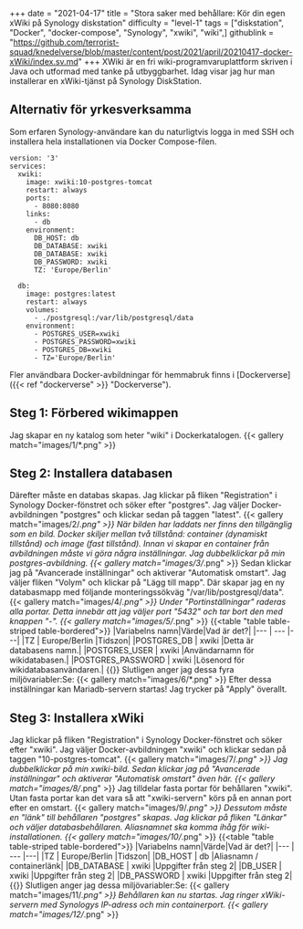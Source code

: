 +++
date = "2021-04-17"
title = "Stora saker med behållare: Kör din egen xWiki på Synology diskstation"
difficulty = "level-1"
tags = ["diskstation", "Docker", "docker-compose", "Synology", "xwiki", "wiki",]
githublink = "https://github.com/terrorist-squad/knedelverse/blob/master/content/post/2021/april/20210417-docker-xWiki/index.sv.md"
+++
XWiki är en fri wiki-programvaruplattform skriven i Java och utformad med tanke på utbyggbarhet. Idag visar jag hur man installerar en xWiki-tjänst på Synology DiskStation.
## Alternativ för yrkesverksamma
Som erfaren Synology-användare kan du naturligtvis logga in med SSH och installera hela installationen via Docker Compose-filen.
```
version: '3'
services:
  xwiki:
    image: xwiki:10-postgres-tomcat
    restart: always
    ports:
      - 8080:8080
    links:
      - db
    environment:
      DB_HOST: db
      DB_DATABASE: xwiki
      DB_DATABASE: xwiki
      DB_PASSWORD: xwiki
      TZ: 'Europe/Berlin'

  db:
    image: postgres:latest
    restart: always
    volumes:
      - ./postgresql:/var/lib/postgresql/data
    environment:
      - POSTGRES_USER=xwiki
      - POSTGRES_PASSWORD=xwiki
      - POSTGRES_DB=xwiki
      - TZ='Europe/Berlin'

```
Fler användbara Docker-avbildningar för hemmabruk finns i [Dockerverse]({{< ref "dockerverse" >}} "Dockerverse").
## Steg 1: Förbered wikimappen
Jag skapar en ny katalog som heter "wiki" i Dockerkatalogen.
{{< gallery match="images/1/*.png" >}}

## Steg 2: Installera databasen
Därefter måste en databas skapas. Jag klickar på fliken "Registration" i Synology Docker-fönstret och söker efter "postgres". Jag väljer Docker-avbildningen "postgres" och klickar sedan på taggen "latest".
{{< gallery match="images/2/*.png" >}}
När bilden har laddats ner finns den tillgänglig som en bild. Docker skiljer mellan två tillstånd: container (dynamiskt tillstånd) och image (fast tillstånd). Innan vi skapar en container från avbildningen måste vi göra några inställningar. Jag dubbelklickar på min postgres-avbildning.
{{< gallery match="images/3/*.png" >}}
Sedan klickar jag på "Avancerade inställningar" och aktiverar "Automatisk omstart". Jag väljer fliken "Volym" och klickar på "Lägg till mapp". Där skapar jag en ny databasmapp med följande monteringssökväg "/var/lib/postgresql/data".
{{< gallery match="images/4/*.png" >}}
Under "Portinställningar" raderas alla portar. Detta innebär att jag väljer port "5432" och tar bort den med knappen "-".
{{< gallery match="images/5/*.png" >}}
{{<table "table table-striped table-bordered">}}
|Variabelns namn|Värde|Vad är det?|
|--- | --- |---|
|TZ	| Europe/Berlin	|Tidszon|
|POSTGRES_DB	| xwiki |Detta är databasens namn.|
|POSTGRES_USER	| xwiki |Användarnamn för wikidatabasen.|
|POSTGRES_PASSWORD	| xwiki |Lösenord för wikidatabasanvändaren.|
{{</table>}}
Slutligen anger jag dessa fyra miljövariabler:Se:
{{< gallery match="images/6/*.png" >}}
Efter dessa inställningar kan Mariadb-servern startas! Jag trycker på "Apply" överallt.
## Steg 3: Installera xWiki
Jag klickar på fliken "Registration" i Synology Docker-fönstret och söker efter "xwiki". Jag väljer Docker-avbildningen "xwiki" och klickar sedan på taggen "10-postgres-tomcat".
{{< gallery match="images/7/*.png" >}}
Jag dubbelklickar på min xwiki-bild. Sedan klickar jag på "Avancerade inställningar" och aktiverar "Automatisk omstart" även här.
{{< gallery match="images/8/*.png" >}}
Jag tilldelar fasta portar för behållaren "xwiki". Utan fasta portar kan det vara så att "xwiki-servern" körs på en annan port efter en omstart.
{{< gallery match="images/9/*.png" >}}
Dessutom måste en "länk" till behållaren "postgres" skapas. Jag klickar på fliken "Länkar" och väljer databasbehållaren. Aliasnamnet ska komma ihåg för wiki-installationen.
{{< gallery match="images/10/*.png" >}}
{{<table "table table-striped table-bordered">}}
|Variabelns namn|Värde|Vad är det?|
|--- | --- |---|
|TZ |	Europe/Berlin	|Tidszon|
|DB_HOST	| db |Aliasnamn / containerlänk|
|DB_DATABASE	| xwiki	|Uppgifter från steg 2|
|DB_USER	| xwiki	|Uppgifter från steg 2|
|DB_PASSWORD	| xwiki |Uppgifter från steg 2|
{{</table>}}
Slutligen anger jag dessa miljövariabler:Se:
{{< gallery match="images/11/*.png" >}}
Behållaren kan nu startas. Jag ringer xWiki-servern med Synologys IP-adress och min containerport.
{{< gallery match="images/12/*.png" >}}